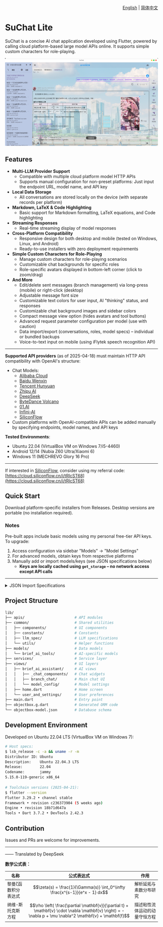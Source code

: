 <p align="right">
  <a href="README-EN.md">English</a> |
  <a href="README.md">简体中文</a>
</p>

# SuChat Lite

SuChat is a concise AI chat application developed using Flutter, powered by calling cloud platform-based large model APIs online. It supports simple custom characters for role-playing.

![SuChat Lite Preview](./_doc/snapshots/screenshot-home.png)

## Features

- **Multi-LLM Provider Support**
  - Compatible with multiple cloud platform model HTTP APIs
  - Supports manual configuration for non-preset platforms: Just input the endpoint URL, model name, and API key
- **Local Data Storage**
  - All conversations are stored locally on the device (with separate records per platform)
- **Markdown, LaTeX & Code Highlighting**
  - Basic support for Markdown formatting, LaTeX equations, and Code highlighting
- **Streaming Responses**
  - Real-time streaming display of model responses
- **Cross-Platform Compatibility**
  - Responsive design for both desktop and mobile (tested on Windows, Linux, and Android)
  - Ready-to-use installers with zero deployment requirements
- **Simple Custom Characters for Role-Playing**
  - Manage custom characters for role-playing scenarios
  - Customizable chat backgrounds for specific roles
  - Role-specific avatars displayed in bottom-left corner (click to zoom/drag)
- **And More**
  - Edit/delete sent messages (branch management) via long-press (mobile) or right-click (desktop)
  - Adjustable message font size
  - Customizable text colors for user input, AI "thinking" status, and responses
  - Customizable chat background images and sidebar colors
  - Compact message view option (hides avatars and tool buttons)
  - Advanced request parameter configuration per model (use with caution)
  - Data import/export (conversations, roles, model specs) – individual or bundled backups
  - Voice-to-text input on mobile (using iFlytek speech recognition API)

---

**Supported API providers** (as of 2025-04-18) must maintain HTTP API compatibility with OpenAI's structure:

- Chat Models:
  - [Alibaba Cloud](https://help.aliyun.com/zh/model-studio/developer-reference/compatibility-of-openai-with-dashscope)
  - [Baidu Wenxin](https://cloud.baidu.com/doc/WENXINWORKSHOP/s/Fm2vrveyu)
  - [Tencent Hunyuan](https://console.cloud.tencent.com/hunyuan/start)
  - [Zhipu AI](https://open.bigmodel.cn/dev/api/normal-model/glm-4)
  - [DeepSeek](https://api-docs.deepseek.com/zh-cn/)
  - [ByteDance Volcano](https://www.volcengine.com/docs/82379/1330310)
  - [01.AI](https://platform.lingyiwanwu.com/docs/api-reference)
  - [Infini-AI](https://docs.infini-ai.com/gen-studio/api/maas.html#/operations/chatCompletions)
  - [SiliconFlow](https://docs.siliconflow.cn/cn/api-reference/chat-completions/chat-completions)
- Custom platforms with OpenAI-compatible APIs can be added manually by specifying endpoints, model names, and API keys

**Tested Environments**:

- Ubuntu 22.04 (VirtualBox VM on Windows 7/i5-4460)
- Android 12/14 (Nubia Z60 Ultra/Xiaomi 6)
- Windows 11 (MECHREVO Glory 16 Pro)

---

If interested in [SiliconFlow](https://siliconflow.cn/zh-cn/models), consider using my referral code:  
[https://cloud.siliconflow.cn/i/tRIcST68](https://cloud.siliconflow.cn/i/tRIcST68)

## Quick Start

Download platform-specific installers from Releases. Desktop versions are portable (no installation required).

### Notes

Pre-built apps include basic models using my personal free-tier API keys. To upgrade:

1. Access configuration via sidebar "Models" → "Model Settings"
2. For advanced models, obtain keys from respective platforms
3. Manually add or import models/keys (see JSON specifications below)
   - **Keys are locally cached using `get_storage` – no network access except API calls**

---

<details>  
<summary>JSON Import Specifications</summary>

**Both API keys and model specs must be imported together for full functionality.**

#### API Key JSON Structure

Keys must match these exact field names:

```json
{
  "USER_ALIYUN_API_KEY": "sk-xxx",
  "USER_BAIDU_API_KEY_V2": "xxx",
  "USER_TENCENT_API_KEY": "xxx",

  "USER_DEEPSEEK_API_KEY": "sk-xxx",
  "USER_LINGYIWANWU_API_KEY": "xxx",
  "USER_ZHIPU_API_KEY": "xxx",

  "USER_SILICONCLOUD_API_KEY": "sk-xxx",
  "USER_INFINI_GEN_STUDIO_API_KEY": "sk-xxx",

  // Volcano Engine standard endpoint
  "USER_VOLCENGINE_API_KEY": "xxx",
  // Volcano Engine custom endpoint (for web-search apps)
  "USER_VOLCESBOT_API_KEY": "xxx",

  // xunfeiyun speech recognition
  "USER_XFYUN_APP_ID": "xxx",
  "USER_XFYUN_API_KEY": "xxx",
  "USER_XFYUN_API_SECRET": "xxx"
}
```

#### Model Specification JSON

Minimum required fields: **platform**, **model**, and **modelType**.

```json
[
  {
    "platform": "<platform enum value>",
    "model": "<exact model ID per API docs>",
    "modelType": "<model category enum>"
  },
  {
    "platform": "aliyun",
    "model": "deepseek-r1",
    "modelType": "reasoner"
  },
  {
    "platform": "aliyun",
    "model": "deepseek-v3",
    "modelType": "cc"
  }
  // ...
]
```

**Platform Enum Values**:

```ts
enum ApiPlatform {
  custom, // For non-preset platforms
  aliyun,
  baidu,
  tencent,
  deepseek,
  lingyiwanwu,
  zhipu,
  siliconCloud,
  infini,
  volcengine,
  volcesBot,
}
```

**ModelType Enum Values**:

```ts
enum LLModelType {
  cc, // Standard chat
  reasoner, // Advanced reasoning
  vision, // Image understanding
}
```

Pre-configured model specs are available in [/\_cus_model_jsons](./_cus_model_jsons).

</details>

## Project Structure

```sh
lib/
├── apis/                       # API modules
├── common/                     # Shared utilities
│   ├── components/             # UI components
│   ├── constants/              # Constants
│   ├── llm_spec/               # LLM specifications
│   └── utils/                  # Helper functions
├── models/                     # Data models
│   └── brief_ai_tools/         # AI-specific models
├── services/                   # Service layer
├── views/                      # UI layers
│   ├── brief_ai_assistant/     # AI views
│   │   ├── _chat_components/   # Chat widgets
│   │   ├── branch_chat/        # Main chat UI
│   │   └── model_config/       # Model settings
│   ├── home.dart               # Home screen
│   └── user_and_settings/      # User preferences
├── main.dart                   # Entry point
├── objectbox.g.dart            # Generated ORM code
└── objectbox-model.json        # Database schema
```

## Development Environment

Developed on Ubuntu 22.04 LTS (VirtualBox VM on Windows 7):

```sh
# Host specs:
$ lsb_release -c -a && uname -r -m
Distributor ID: Ubuntu
Description:    Ubuntu 22.04.3 LTS
Release:        22.04
Codename:       jammy
5.15.0-119-generic x86_64

# Toolchain versions (2025-04-21):
$ flutter --version
Flutter 3.29.2 • channel stable
Framework • revision c236373904 (5 weeks ago)
Engine • revision 18b71d647a
Tools • Dart 3.7.2 • DevTools 2.42.3
```

## Contribution

Issues and PRs are welcome for improvements.

---

—— Translated by DeepSeek


**数学公式表：**

| 名称                | 公式表达式                                                                 | 作用                          |
|---------------------|--------------------------------------------------------------------------|-----------------------------|
| 黎曼ζ函数积分表达式 | $$\zeta(s) = \frac{1}{\Gamma(s)} \int_0^\infty \frac{x^{s-1}}{e^x - 1} dx$$ | 解析延拓与素数分布研究              |
| 纳维-斯托克斯方程   | $$\rho \left( \frac{\partial \mathbf{v}}{\partial t} + \mathbf{v} \cdot \nabla \mathbf{v} \right) = -\nabla p + \mu \nabla^2 \mathbf{v} + \mathbf{f}$$ | 描述粘性流体运动的动量守恒方程 |
